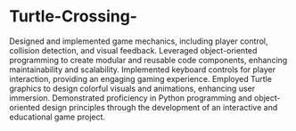 # Turtle-Crossing-
Designed and implemented game mechanics, including player control, collision detection, and visual feedback.
Leveraged object-oriented programming to create modular and reusable code components, enhancing maintainability and scalability.
Implemented keyboard controls for player interaction, providing an engaging gaming experience.
Employed Turtle graphics to design colorful visuals and animations, enhancing user immersion.
Demonstrated proficiency in Python programming and object-oriented design principles through the development of an interactive and educational game project.
